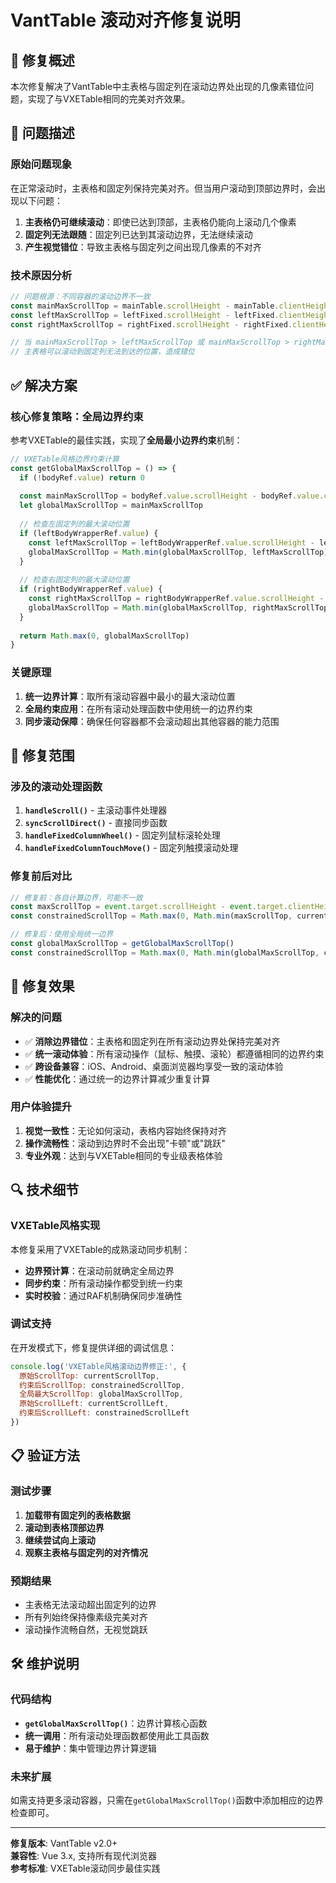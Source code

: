 # VantTable 滚动对齐修复说明

## 🚀 修复概述

本次修复解决了VantTable中主表格与固定列在滚动边界处出现的几像素错位问题，实现了与VXETable相同的完美对齐效果。

## 🐛 问题描述

### 原始问题现象
在正常滚动时，主表格和固定列保持完美对齐。但当用户滚动到顶部边界时，会出现以下问题：

1. **主表格仍可继续滚动**：即使已达到顶部，主表格仍能向上滚动几个像素
2. **固定列无法跟随**：固定列已达到其滚动边界，无法继续滚动
3. **产生视觉错位**：导致主表格与固定列之间出现几像素的不对齐

### 技术原因分析
```javascript
// 问题根源：不同容器的滚动边界不一致
const mainMaxScrollTop = mainTable.scrollHeight - mainTable.clientHeight
const leftMaxScrollTop = leftFixed.scrollHeight - leftFixed.clientHeight
const rightMaxScrollTop = rightFixed.scrollHeight - rightFixed.clientHeight

// 当 mainMaxScrollTop > leftMaxScrollTop 或 mainMaxScrollTop > rightMaxScrollTop 时
// 主表格可以滚动到固定列无法到达的位置，造成错位
```

## ✅ 解决方案

### 核心修复策略：全局边界约束
参考VXETable的最佳实践，实现了**全局最小边界约束**机制：

```javascript
// VXETable风格边界约束计算
const getGlobalMaxScrollTop = () => {
  if (!bodyRef.value) return 0
  
  const mainMaxScrollTop = bodyRef.value.scrollHeight - bodyRef.value.clientHeight
  let globalMaxScrollTop = mainMaxScrollTop
  
  // 检查左固定列的最大滚动位置
  if (leftBodyWrapperRef.value) {
    const leftMaxScrollTop = leftBodyWrapperRef.value.scrollHeight - leftBodyWrapperRef.value.clientHeight
    globalMaxScrollTop = Math.min(globalMaxScrollTop, leftMaxScrollTop)
  }
  
  // 检查右固定列的最大滚动位置
  if (rightBodyWrapperRef.value) {
    const rightMaxScrollTop = rightBodyWrapperRef.value.scrollHeight - rightBodyWrapperRef.value.clientHeight
    globalMaxScrollTop = Math.min(globalMaxScrollTop, rightMaxScrollTop)
  }
  
  return Math.max(0, globalMaxScrollTop)
}
```

### 关键原理
1. **统一边界计算**：取所有滚动容器中最小的最大滚动位置
2. **全局约束应用**：在所有滚动处理函数中使用统一的边界约束
3. **同步滚动保障**：确保任何容器都不会滚动超出其他容器的能力范围

## 🔧 修复范围

### 涉及的滚动处理函数
1. **`handleScroll()`** - 主滚动事件处理器
2. **`syncScrollDirect()`** - 直接同步函数
3. **`handleFixedColumnWheel()`** - 固定列鼠标滚轮处理
4. **`handleFixedColumnTouchMove()`** - 固定列触摸滚动处理

### 修复前后对比
```javascript
// 修复前：各自计算边界，可能不一致
const maxScrollTop = event.target.scrollHeight - event.target.clientHeight
const constrainedScrollTop = Math.max(0, Math.min(maxScrollTop, currentScrollTop))

// 修复后：使用全局统一边界
const globalMaxScrollTop = getGlobalMaxScrollTop()
const constrainedScrollTop = Math.max(0, Math.min(globalMaxScrollTop, currentScrollTop))
```

## 🎯 修复效果

### 解决的问题
- ✅ **消除边界错位**：主表格和固定列在所有滚动边界处保持完美对齐
- ✅ **统一滚动体验**：所有滚动操作（鼠标、触摸、滚轮）都遵循相同的边界约束
- ✅ **跨设备兼容**：iOS、Android、桌面浏览器均享受一致的滚动体验
- ✅ **性能优化**：通过统一的边界计算减少重复计算

### 用户体验提升
1. **视觉一致性**：无论如何滚动，表格内容始终保持对齐
2. **操作流畅性**：滚动到边界时不会出现"卡顿"或"跳跃"
3. **专业外观**：达到与VXETable相同的专业级表格体验

## 🔍 技术细节

### VXETable风格实现
本修复采用了VXETable的成熟滚动同步机制：
- **边界预计算**：在滚动前就确定全局边界
- **同步约束**：所有滚动操作都受到统一约束
- **实时校验**：通过RAF机制确保同步准确性

### 调试支持
在开发模式下，修复提供详细的调试信息：
```javascript
console.log('VXETable风格滚动边界修正:', {
  原始ScrollTop: currentScrollTop,
  约束后ScrollTop: constrainedScrollTop,
  全局最大ScrollTop: globalMaxScrollTop,
  原始ScrollLeft: currentScrollLeft,
  约束后ScrollLeft: constrainedScrollLeft
})
```

## 📋 验证方法

### 测试步骤
1. **加载带有固定列的表格数据**
2. **滚动到表格顶部边界**
3. **继续尝试向上滚动**
4. **观察主表格与固定列的对齐情况**

### 预期结果
- 主表格无法滚动超出固定列的边界
- 所有列始终保持像素级完美对齐
- 滚动操作流畅自然，无视觉跳跃

## 🛠️ 维护说明

### 代码结构
- **`getGlobalMaxScrollTop()`**：边界计算核心函数
- **统一调用**：所有滚动处理函数都使用此工具函数
- **易于维护**：集中管理边界计算逻辑

### 未来扩展
如需支持更多滚动容器，只需在`getGlobalMaxScrollTop()`函数中添加相应的边界检查即可。

---

**修复版本**: VantTable v2.0+  
**兼容性**: Vue 3.x, 支持所有现代浏览器  
**参考标准**: VXETable滚动同步最佳实践